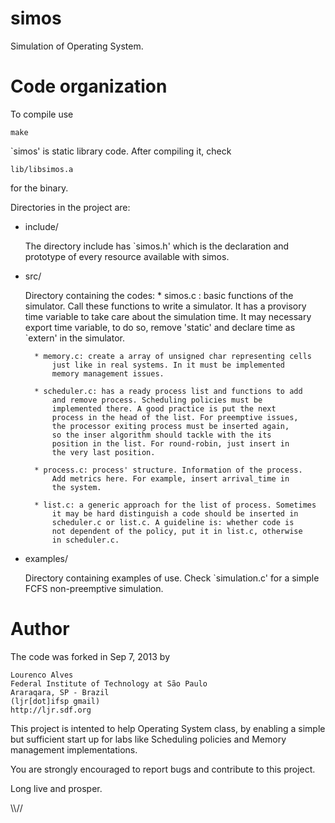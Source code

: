 simos
=====

Simulation of Operating System.


Code organization
=================

To compile use

	make

`simos' is static library code. After compiling it, check

	lib/libsimos.a

for the binary.

Directories in the project are:


- include/

	The directory include has `simos.h' which is the declaration and 
	prototype of every resource available with simos.

- src/

	Directory containing the codes:
		* simos.c : basic functions of the simulator. Call these 
			functions to write a simulator. It has a provisory
			time variable to take care about the simulation time.
			It may necessary export time variable, to do so, remove
			'static' and declare time as `extern' in the simulator.

		* memory.c: create a array of unsigned char representing cells
			just like in real systems. In it must be implemented
			memory management issues.

		* scheduler.c: has a ready process list and functions to add 
			and remove process. Scheduling policies must be 
			implemented there. A good practice is put the next 
			process in the head of the list. For preemptive issues, 
			the processor exiting process must be inserted again,
			so the inser algorithm should tackle with the its 
			position in the list. For round-robin, just insert in
			the very last position.

		* process.c: process' structure. Information of the process. 
			Add metrics here. For example, insert arrival_time in
			the system.

		* list.c: a generic approach for the list of process. Sometimes
			it may be hard distinguish a code should be inserted in
			scheduler.c or list.c. A guideline is: whether code is
			not dependent of the policy, put it in list.c, otherwise
			in scheduler.c. 

- examples/

	Directory containing examples of use. Check `simulation.c' for a simple
	FCFS non-preemptive simulation.



Author
=====

The code was forked in Sep 7, 2013 by 

	Lourenco Alves 
	Federal Institute of Technology at São Paulo
	Araraqara, SP - Brazil
	(ljr[dot]ifsp gmail)
	http://ljr.sdf.org

This project is intented to help Operating System class, by enabling a
simple but sufficient start up for labs like Scheduling policies and 
Memory management implementations.

You are strongly encouraged to report bugs and contribute to 
this project.


Long live and prosper.

\\\\//


